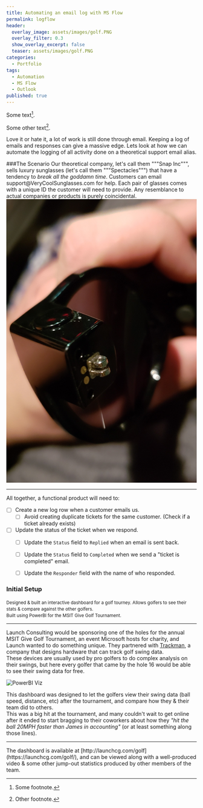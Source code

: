 ```yaml
---
title: Automating an email log with MS Flow
permalink: logflow
header:
  overlay_image: assets/images/golf.PNG
  overlay_filter: 0.3
  show_overlay_excerpt: false
  teaser: assets/images/golf.PNG
categories:
  - Portfolio
tags:
  - Automation
  - MS Flow
  - Outlook
published: true
---
```


Some text[^1].

Some other text[^2].

[^1]: Some footnote.
[^2]: Other footnote.

Love it or hate it, a lot of work is still done through email. Keeping a log of emails and responses can give a massive edge.
Lets look at how we can automate the logging of all activity done on a theoretical support email alias.

###The Scenario
Our theoretical company, let's call them """Snap Inc""", sells luxury sunglasses (let's call them """Spectacles""") that have a tendency to *break all the goddamn time*. Customers can email support@VeryCoolSunglasses<nolink>.com for help. Each pair of glasses comes with a unique ID the customer will need to provide.
 Any resemblance to actual companies or products is purely coincidental.
![ohno](/assets/images/20180725_215647.jpg)

<hr>

All together, a functional product will need to:
- [ ] Create a new log row when a customer emails us.
  - [ ] Avoid creating duplicate tickets for the same customer. (Check if a ticket already exists)
- [ ] Update the status of the ticket when we respond.
  - [ ] Update the `Status` field to `Replied` when an email is sent back.
  - [ ] Update the `Status` field to `Completed` when we send a "ticket is completed" email.
  - [ ] Update the `Responder` field with the name of who responded.



### Initial Setup

<small>Designed & built an interactive dashboard for a golf tourney. Allows golfers to see their stats & compare against the other golfers.<br>Built using PowerBI for the MSIT Give Golf Tournament.</small>
<hr>

Launch Consulting would be sponsoring one of the holes for the annual MSIT Give Golf Tournament, an event Microsoft hosts for charity, and Launch wanted to do something unique. They partnered with <a href="https://trackmangolf.com/" target="_blank">Trackman</a>, a company that designs hardware that can track golf swing data.
<br>These devices are usually used by pro golfers to do complex analysis on their swings, but here every golfer that came by the hole 16 would be able to see their swing data for free.

![PowerBI Viz]({{site.url}}{{site.baseurl}}/assets/images/golf.PNG)

This dashboard was designed to let the golfers view their swing data (ball speed, distance, etc) after the tournament, and compare how they & their team did to others.
<br> This was a big hit at the tournament, and many couldn't wait to get online after it ended to start bragging to their coworkers about how they _"hit the ball 20MPH faster than James in accounting"_ (or at least something along those lines).


<hr>
The dashboard is available at [http://launchcg.com/golf](https://launchcg.com/golf/), and can be viewed along with a well-produced video & some other jump-out statistics produced by other members of the team.
